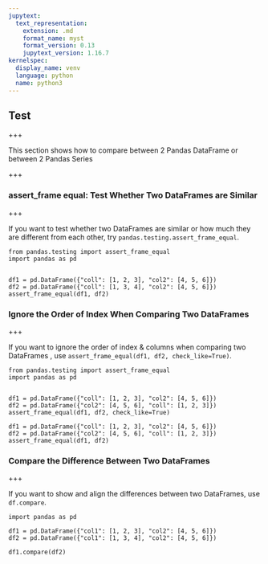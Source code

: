 ```yaml
---
jupytext:
  text_representation:
    extension: .md
    format_name: myst
    format_version: 0.13
    jupytext_version: 1.16.7
kernelspec:
  display_name: venv
  language: python
  name: python3
---
```


## Test

+++

This section shows how to compare between 2 Pandas DataFrame or between 2 Pandas Series

+++

### assert_frame equal: Test Whether Two DataFrames are Similar

+++

If you want to test whether two DataFrames are similar or how much they are different from each other, try `pandas.testing.assert_frame_equal`.

```{code-cell} ipython3
from pandas.testing import assert_frame_equal
import pandas as pd


df1 = pd.DataFrame({"coll": [1, 2, 3], "col2": [4, 5, 6]})
df2 = pd.DataFrame({"coll": [1, 3, 4], "col2": [4, 5, 6]})
assert_frame_equal(df1, df2)
```

### Ignore the Order of Index When Comparing Two DataFrames 

+++

If you want to ignore the order of index & columns when comparing two DataFrames , use `assert_frame_equal(df1, df2, check_like=True)`.

```{code-cell} ipython3
from pandas.testing import assert_frame_equal
import pandas as pd


df1 = pd.DataFrame({"coll": [1, 2, 3], "col2": [4, 5, 6]})
df2 = pd.DataFrame({"col2": [4, 5, 6], "coll": [1, 2, 3]})
assert_frame_equal(df1, df2, check_like=True)
```

```{code-cell} ipython3
df1 = pd.DataFrame({"coll": [1, 2, 3], "col2": [4, 5, 6]})
df2 = pd.DataFrame({"col2": [4, 5, 6], "coll": [1, 2, 3]})
assert_frame_equal(df1, df2)
```

### Compare the Difference Between Two DataFrames

+++

If you want to show and align the differences between two DataFrames, use `df.compare`.

```{code-cell} ipython3
import pandas as pd

df1 = pd.DataFrame({"col1": [1, 2, 3], "col2": [4, 5, 6]})
df2 = pd.DataFrame({"col1": [1, 3, 4], "col2": [4, 5, 6]})

df1.compare(df2)
```
